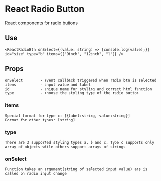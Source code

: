 # React Radio Button

React components for radio buttons

## Use

    <ReactRadioBtn onSelect={(value: string) => {console.log(value);}} id="size" type="b" items={["9inch", "12inch", "l"]} />

## Props

    onSelect        - event callback triggered when radio btn is selected
    items           - input value and label
    id              - unique name for styling and correct html function
    type            - choose the styling type of the radio button

### items

    Special format for type c: [{label:string, value:string}]
    Format for other types: [string]

### type

    There are 3 supported styling types a, b and c. Type c supports only array of objects while others support arrays of strings

### onSelect

    Function takes an argument(string of selected input value) ans is called on radio input change
